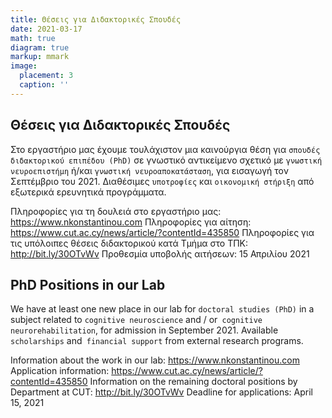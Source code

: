 ```yaml
---
title: Θέσεις για Διδακτορικές Σπουδές
date: 2021-03-17
math: true
diagram: true
markup: mmark
image:
  placement: 3
  caption: ''
---
```


## **Θέσεις για Διδακτορικές Σπουδές**

Στο εργαστήριο μας έχουμε τουλάχιστον μια καινούργια θέση για `σπουδές διδακτορικού επιπέδου (PhD)` σε γνωστικό αντικείμενο σχετικό με `γνωστική νευροεπιστήμη` ή/και `γνωστική νευροαποκατάσταση`, για εισαγωγή τον Σεπτέμβριο του 2021. Διαθέσιμες `υποτροφίες` και `οικονομική στήριξη` από εξωτερικά ερευνητικά προγράμματα. 

Πληροφορίες για τη δουλειά στο εργαστήριο μας: https://www.nkonstantinou.com
Πληροφορίες για αίτηση: https://www.cut.ac.cy/news/article/?contentId=435850
Πληροφορίες για τις υπόλοιπες θέσεις διδακτορικού κατά Τμήμα στο ΤΠΚ: http://bit.ly/30OTvWv
Προθεσμία υποβολής αιτήσεων: 15 Απριλίου 2021


## **PhD Positions in our Lab**

We have at least one new place in our lab for `doctoral studies (PhD)` in a subject related to `cognitive neuroscience` and / or` cognitive neurorehabilitation`, for admission in September 2021. Available `scholarships` and` financial support` from external research programs.

Information about the work in our lab: https://www.nkonstantinou.com
Application information: https://www.cut.ac.cy/news/article/?contentId=435850
Information on the remaining doctoral positions by Department at CUT: http://bit.ly/30OTvWv
Deadline for applications: April 15, 2021